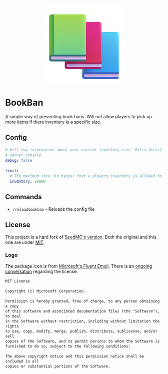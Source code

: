 <p align="center">
  <img src="https://raw.githubusercontent.com/microsoft/fluentui-emoji/main/assets/Books/3D/books_3d.png">
</p>

# BookBan

A simple way of preventing book bans. Will not allow players to pick up more items if there inventory is a specific size.

## Config

```yml
# Will log information about your current inventory size. Extra details in the
# server console
debug: false

limit:
  # The maximum size (in bytes) that a players inventory is allowed to be
  inventory: 10000
```

## Commands

- `/reloadbookban` - Reloads the config file

## License

This project is a hard fork of [SeedMC's version](https://github.com/theseedmc/SeedBookban). Both the original and this one are under [MIT](https://github.com/trickypr/SeedBookban/blob/master/LICENSE).

### Logo

The package icon is from [Microsoft's Fluent Emoji](https://github.com/microsoft/fluentui-emoji). There is an [ongoing conversation](https://github.com/microsoft/fluentui-emoji/issues/18) regarding the license.

```
MIT License

Copyright (c) Microsoft Corporation.

Permission is hereby granted, free of charge, to any person obtaining a copy
of this software and associated documentation files (the "Software"), to deal
in the Software without restriction, including without limitation the rights
to use, copy, modify, merge, publish, distribute, sublicense, and/or sell
copies of the Software, and to permit persons to whom the Software is
furnished to do so, subject to the following conditions:

The above copyright notice and this permission notice shall be included in all
copies or substantial portions of the Software.
```
